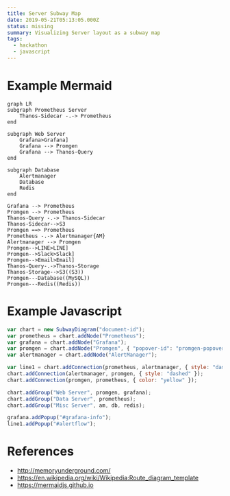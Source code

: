 ```yaml
---
title: Server Subway Map
date: 2019-05-21T05:13:05.000Z
status: missing
summary: Visualizing Server layout as a subway map
tags:
  - hackathon
  - javascript
---
```


# Example Mermaid

```mermaid
graph LR
subgraph Prometheus Server
    Thanos-Sidecar -.-> Prometheus
end

subgraph Web Server
    Grafana>Grafana]
    Grafana --> Promgen
    Grafana --> Thanos-Query
end

subgraph Database
    Alertmanager
    Database
    Redis
end

Grafana --> Prometheus
Promgen --> Prometheus
Thanos-Query -.-> Thanos-Sidecar
Thanos-Sidecar-->S3
Promgen ==> Prometheus
Prometheus -.-> Alertmanager{AM}
Alertmanager --> Promgen
Promgen-->LINE>LINE]
Promgen-->Slack>Slack]
Promgen-->Email>Email]
Thanos-Query-.->Thanos-Storage
Thanos-Storage-->S3((S3))
Promgen---Database((MySQL))
Promgen---Redis((Redis))
```

# Example Javascript

```javascript
var chart = new SubwayDiagram("document-id");
var prometheus = chart.addNode("Prometheus");
var grafana = chart.addNode("Grafana");
var promgen = chart.addNode("Promgen", { "popover-id": "promgen-popover" });
var alertmanager = chart.addNode("AlertManager");

var line1 = chart.addConnection(prometheus, alertmanager, { style: "dashed" });
chart.addConnection(alertmanager, promgen, { style: "dashed" });
chart.addConnection(promgen, prometheus, { color: "yellow" });

chart.addGroup("Web Server", promgen, grafana);
chart.addGroup("Data Server", prometheus);
chart.addGroup("Misc Server", am, db, redis);

grafana.addPopup("#grafana-info");
line1.addPopup("#alertflow");
```

# References

- <http://memoryunderground.com/>
- <https://en.wikipedia.org/wiki/Wikipedia:Route_diagram_template>
- <https://mermaidjs.github.io>
